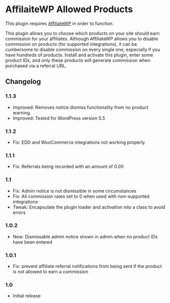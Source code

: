 # AffilaiteWP Allowed Products

This plugin requires [AffiliateWP](http://affiliatewp.com/ "AffiliateWP") in order to function.

This plugin allows you to choose which products on your site should earn commission for your affiliates. Although AffiliateWP allows you to disable commission on products (for supported integrations), it can be cumbersome to disable commission on every single one, especially if you have hundreds of products. Install and activate this plugin, enter some product IDs, and only these products will generate commission when purchased via a referral URL.

## Changelog

### 1.1.3

* Improved: Removes notice dismiss functionality from no product warning.
* Improved: Tested for WordPress version 5.5

### 1.1.2

* Fix: EDD and WooCommerce integrations not working properly.

### 1.1.1

* Fix: Referrals being recorded with an amount of 0.00

### 1.1

* Fix: Admin notice is not dismissible in some circumstances
* Fix: All commission rates set to 0 when used with non-supported integrations
* Tweak: Encapsulate the plugin loader and activation into a class to avoid errors

### 1.0.2

* New: Dismissable admin notice shown in admin when no product IDs have been entered

### 1.0.1

* Fix: prevent affiliate referral notifications from being sent if the product is not allowed to earn a commission

### 1.0

* Initial release
